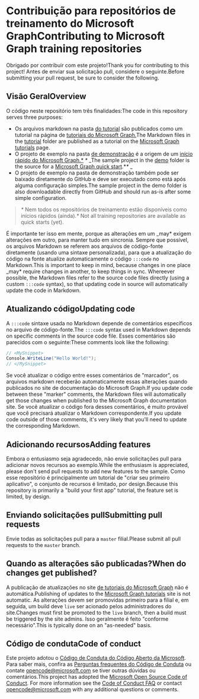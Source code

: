 # <a name="contributing-to-microsoft-graph-training-repositories"></a><span data-ttu-id="7b3df-101">Contribuição para repositórios de treinamento do Microsoft Graph</span><span class="sxs-lookup"><span data-stu-id="7b3df-101">Contributing to Microsoft Graph training repositories</span></span>

<span data-ttu-id="7b3df-102">Obrigado por contribuir com este projeto!</span><span class="sxs-lookup"><span data-stu-id="7b3df-102">Thank you for contributing to this project!</span></span> <span data-ttu-id="7b3df-103">Antes de enviar sua solicitação pull, considere o seguinte.</span><span class="sxs-lookup"><span data-stu-id="7b3df-103">Before submitting your pull request, be sure to consider the following.</span></span>

## <a name="overview"></a><span data-ttu-id="7b3df-104">Visão Geral</span><span class="sxs-lookup"><span data-stu-id="7b3df-104">Overview</span></span>

<span data-ttu-id="7b3df-105">O código neste repositório tem três finalidades:</span><span class="sxs-lookup"><span data-stu-id="7b3df-105">The code in this repository serves three purposes:</span></span>

- <span data-ttu-id="7b3df-106">Os arquivos markdown na pasta [do tutorial](/tutorial) são publicados como um tutorial na página de [tutoriais do Microsoft Graph.](https://docs.microsoft.com/graph/tutorials)</span><span class="sxs-lookup"><span data-stu-id="7b3df-106">The Markdown files in the [tutorial](/tutorial) folder are published as a tutorial on the [Microsoft Graph tutorials](https://docs.microsoft.com/graph/tutorials) page.</span></span>
- <span data-ttu-id="7b3df-107">O projeto de exemplo na pasta [de demonstração](/demo) é a origem de um [início rápido do Microsoft Graph.\*](https://developer.microsoft.com/graph/quick-start) *\** _</span><span class="sxs-lookup"><span data-stu-id="7b3df-107">The sample project in the [demo](/demo) folder is the source for a [Microsoft Graph quick start](https://developer.microsoft.com/graph/quick-start).\**\** _</span></span>
- <span data-ttu-id="7b3df-108">O projeto de exemplo na pasta de demonstração também pode ser baixado diretamente do GitHub e deve ser executado como está após alguma configuração simples.</span><span class="sxs-lookup"><span data-stu-id="7b3df-108">The sample project in the demo folder is also downloadable directly from GitHub and should run as-is after some simple configuration.</span></span>

> <span data-ttu-id="7b3df-109">_*\**_ Nem todos os repositórios de treinamento estão disponíveis como inícios rápidos (ainda).</span><span class="sxs-lookup"><span data-stu-id="7b3df-109">_*\**_ Not all training repositories are available as quick starts (yet).</span></span>

<span data-ttu-id="7b3df-110">É importante ter isso em mente, porque as alterações em um _may\* exigem alterações em outro, para manter tudo em sincronia. Sempre que possível, os arquivos Markdown se referem aos arquivos de código-fonte diretamente (usando uma sintaxe personalizada), para que a atualização do código na fonte atualize automaticamente o código `:::code` no Markdown.</span><span class="sxs-lookup"><span data-stu-id="7b3df-110">This is important to keep in mind, because changes in one place _may\* require changes in another, to keep things in sync. Whereever possible, the Markdown files refer to the source code files directly (using a custom `:::code` syntax), so that updating code in source will automatically update the code in Markdown.</span></span>

## <a name="updating-code"></a><span data-ttu-id="7b3df-111">Atualizando código</span><span class="sxs-lookup"><span data-stu-id="7b3df-111">Updating code</span></span>

<span data-ttu-id="7b3df-112">A `:::code` sintaxe usada no Markdown depende de comentários específicos no arquivo de código-fonte.</span><span class="sxs-lookup"><span data-stu-id="7b3df-112">The `:::code` syntax used in Markdown depends on specific comments in the source code file.</span></span> <span data-ttu-id="7b3df-113">Esses comentários são parecidos com o seguinte:</span><span class="sxs-lookup"><span data-stu-id="7b3df-113">These comments look like the following:</span></span>

```csharp
// <MySnippet>
Console.WriteLine("Hello World!");
// </MySnippet>
```

<span data-ttu-id="7b3df-114">Se você atualizar o código entre esses comentários de "marcador", os arquivos markdown receberão automaticamente essas alterações quando publicados no site de documentação do Microsoft Graph.</span><span class="sxs-lookup"><span data-stu-id="7b3df-114">If you update code between these "marker" comments, the Markdown files will automatically get those changes when published to the Microsoft Graph documentation site.</span></span> <span data-ttu-id="7b3df-115">Se você atualizar o código fora desses comentários, é muito provável que você precisará atualizar o Markdown correspondente.</span><span class="sxs-lookup"><span data-stu-id="7b3df-115">If you update code outside of those comments, it's very likely that you'll need to update the corresponding Markdown.</span></span>

## <a name="adding-features"></a><span data-ttu-id="7b3df-116">Adicionando recursos</span><span class="sxs-lookup"><span data-stu-id="7b3df-116">Adding features</span></span>

<span data-ttu-id="7b3df-117">Embora o entusiasmo seja agradecedo, não envie solicitações pull para adicionar novos recursos ao exemplo.</span><span class="sxs-lookup"><span data-stu-id="7b3df-117">While the enthusiasm is appreciated, please don't send pull requests to add new features to the sample.</span></span> <span data-ttu-id="7b3df-118">Como esse repositório é principalmente um tutorial de "criar seu primeiro aplicativo", o conjunto de recursos é limitado, por design.</span><span class="sxs-lookup"><span data-stu-id="7b3df-118">Because this repository is primarily a "build your first app" tutorial, the feature set is limited, by design.</span></span>

## <a name="submitting-pull-requests"></a><span data-ttu-id="7b3df-119">Enviando solicitações pull</span><span class="sxs-lookup"><span data-stu-id="7b3df-119">Submitting pull requests</span></span>

<span data-ttu-id="7b3df-120">Envie todas as solicitações pull para a `master` filial.</span><span class="sxs-lookup"><span data-stu-id="7b3df-120">Please submit all pull requests to the `master` branch.</span></span>

## <a name="when-do-changes-get-published"></a><span data-ttu-id="7b3df-121">Quando as alterações são publicadas?</span><span class="sxs-lookup"><span data-stu-id="7b3df-121">When do changes get published?</span></span>

<span data-ttu-id="7b3df-122">A publicação de atualizações no site [de tutoriais do Microsoft Graph](https://docs.microsoft.com/graph/tutorials) não é automática.</span><span class="sxs-lookup"><span data-stu-id="7b3df-122">Publishing of updates to the [Microsoft Graph tutorials](https://docs.microsoft.com/graph/tutorials) site is not automatic.</span></span> <span data-ttu-id="7b3df-123">As alterações devem ser promovidas primeiro para a filial e, em seguida, um build deve `live` ser acionado pelos administradores do site.</span><span class="sxs-lookup"><span data-stu-id="7b3df-123">Changes must first be promoted to the `live` branch, then a build must be triggered by the site admins.</span></span> <span data-ttu-id="7b3df-124">Isso geralmente é feito "conforme necessário".</span><span class="sxs-lookup"><span data-stu-id="7b3df-124">This is typically done on an "as-needed" basis.</span></span>

## <a name="code-of-conduct"></a><span data-ttu-id="7b3df-125">Código de conduta</span><span class="sxs-lookup"><span data-stu-id="7b3df-125">Code of conduct</span></span>

<span data-ttu-id="7b3df-p106">Este projeto adotou o [Código de Conduta do Código Aberto da Microsoft](https://opensource.microsoft.com/codeofconduct/). Para saber mais, confira as [Perguntas frequentes do Código de Conduta](https://opensource.microsoft.com/codeofconduct/faq/) ou contate [opencode@microsoft.com](mailto:opencode@microsoft.com) se tiver outras dúvidas ou comentários.</span><span class="sxs-lookup"><span data-stu-id="7b3df-p106">This project has adopted the [Microsoft Open Source Code of Conduct](https://opensource.microsoft.com/codeofconduct/). For more information see the [Code of Conduct FAQ](https://opensource.microsoft.com/codeofconduct/faq/) or contact [opencode@microsoft.com](mailto:opencode@microsoft.com) with any additional questions or comments.</span></span>
